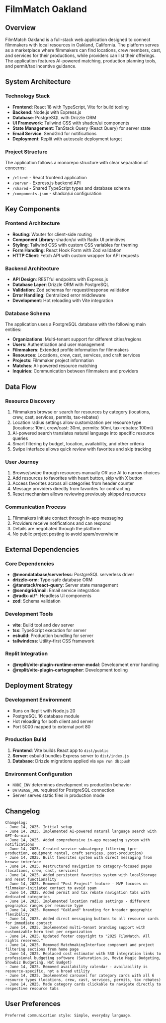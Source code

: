 # FilmMatch Oakland

## Overview

FilmMatch Oakland is a full-stack web application designed to connect filmmakers with local resources in Oakland, California. The platform serves as a marketplace where filmmakers can find locations, crew members, cast, and services for their productions, while providers can list their offerings. The application features AI-powered matching, production planning tools, and permit/tax incentive guidance.

## System Architecture

### Technology Stack
- **Frontend**: React 18 with TypeScript, Vite for build tooling
- **Backend**: Node.js with Express.js
- **Database**: PostgreSQL with Drizzle ORM
- **UI Framework**: Tailwind CSS with shadcn/ui components
- **State Management**: TanStack Query (React Query) for server state
- **Email Service**: SendGrid for notifications
- **Deployment**: Replit with autoscale deployment target

### Project Structure
The application follows a monorepo structure with clear separation of concerns:
- `/client` - React frontend application
- `/server` - Express.js backend API
- `/shared` - Shared TypeScript types and database schema
- `/components.json` - shadcn/ui configuration

## Key Components

### Frontend Architecture
- **Routing**: Wouter for client-side routing
- **Component Library**: shadcn/ui with Radix UI primitives
- **Styling**: Tailwind CSS with custom CSS variables for theming
- **Form Handling**: React Hook Form with Zod validation
- **HTTP Client**: Fetch API with custom wrapper for API requests

### Backend Architecture
- **API Design**: RESTful endpoints with Express.js
- **Database Layer**: Drizzle ORM with PostgreSQL
- **Validation**: Zod schemas for request/response validation
- **Error Handling**: Centralized error middleware
- **Development**: Hot reloading with Vite integration

### Database Schema
The application uses a PostgreSQL database with the following main entities:
- **Organizations**: Multi-tenant support for different cities/regions
- **Users**: Authentication and user management
- **Filmmakers**: Extended profile information for filmmakers
- **Resources**: Locations, crew, cast, services, and craft services
- **Projects**: Filmmaker project information
- **Matches**: AI-powered resource matching
- **Inquiries**: Communication between filmmakers and providers

## Data Flow

### Resource Discovery
1. Filmmakers browse or search for resources by category (locations, crew, cast, services, permits, tax-rebates)
2. Location radius settings allow customization per resource type (locations: 10mi, crew/cast: 30mi, permits: 50mi, tax-rebates: 100mi)
3. AI-powered search translates natural language into specific resource queries
4. Smart filtering by budget, location, availability, and other criteria
5. Swipe interface allows quick review with favorites and skip tracking

### User Journey
1. Browse/swipe through resources manually OR use AI to narrow choices
2. Add resources to favorites with heart button, skip with X button
3. Access favorites across all categories from header counter
4. Message providers directly from favorites for contracting
5. Reset mechanism allows reviewing previously skipped resources

### Communication Process
1. Filmmakers initiate contact through in-app messaging
2. Providers receive notifications and can respond
3. Details are negotiated through the platform
4. No public project posting to avoid spam/overwhelm

## External Dependencies

### Core Dependencies
- **@neondatabase/serverless**: PostgreSQL serverless driver
- **drizzle-orm**: Type-safe database ORM
- **@tanstack/react-query**: Server state management
- **@sendgrid/mail**: Email service integration
- **@radix-ui/***: Headless UI components
- **zod**: Schema validation

### Development Tools
- **vite**: Build tool and dev server
- **tsx**: TypeScript execution for server
- **esbuild**: Production bundling for server
- **tailwindcss**: Utility-first CSS framework

### Replit Integration
- **@replit/vite-plugin-runtime-error-modal**: Development error handling
- **@replit/vite-plugin-cartographer**: Development tooling

## Deployment Strategy

### Development Environment
- Runs on Replit with Node.js 20
- PostgreSQL 16 database module
- Hot reloading for both client and server
- Port 5000 mapped to external port 80

### Production Build
1. **Frontend**: Vite builds React app to `dist/public`
2. **Server**: esbuild bundles Express server to `dist/index.js`
3. **Database**: Drizzle migrations applied via `npm run db:push`

### Environment Configuration
- `NODE_ENV` determines development vs production behavior
- `DATABASE_URL` required for PostgreSQL connection
- Server serves static files in production mode

## Changelog

```
Changelog:
- June 14, 2025. Initial setup
- June 14, 2025. Implemented AI-powered natural language search with GPT-4o-mini
- June 14, 2025. Added comprehensive in-app messaging system with notifications
- June 14, 2025. Created service subcategory filtering (pre-production, equipment rental, craft services, post-production)
- June 14, 2025. Built favorites system with direct messaging from browse interface
- June 14, 2025. Restructured navigation to category-focused pages (locations, crew, cast, services)
- June 14, 2025. Added persistent favorites system with localStorage and reset functionality
- June 14, 2025. Removed "Post Project" feature - MVP focuses on filmmaker-initiated contact to avoid spam
- June 14, 2025. Added permit and tax rebate navigation tabs with dedicated categories
- June 14, 2025. Implemented location radius settings - different geographic ranges per resource type
- June 14, 2025. Removed "Oakland" branding for broader geographic flexibility
- June 14, 2025. Added direct messaging buttons to all resource cards for immediate contact
- June 14, 2025. Implemented multi-tenant branding support with customizable hero text per organization
- June 14, 2025. Updated footer copyright to "2025 FilmMatch. All rights reserved."
- June 14, 2025. Removed MatchmakingInterface component and project filtering sections from home page
- June 14, 2025. Replaced cost estimator with SSO integration links to professional budgeting software (Saturation.io, Movie Magic Budgeting, Showbiz Budgeting, Hot Budget)
- June 14, 2025. Removed availability calendar - availability is resource-specific, not a broad utility
- June 14, 2025. Implemented carousel for category cards with all 6 resource types (locations, crew, cast, services, permits, tax rebates)
- June 14, 2025. Made category cards clickable to navigate directly to respective resource tabs
```

## User Preferences

```
Preferred communication style: Simple, everyday language.
```
